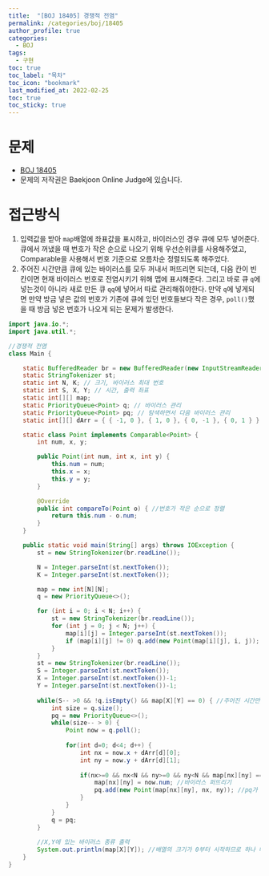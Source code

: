 ```yaml
---
title:  "[BOJ 18405] 경쟁적 전염"
permalink: /categories/boj/18405
author_profile: true
categories:
  - BOJ
tags:
  - 구현
toc: true
toc_label: "목차"
toc_icon: "bookmark"
last_modified_at: 2022-02-25
toc: true
toc_sticky: true
---
```


# 문제
- [BOJ 18405](https://www.acmicpc.net/problem/18405)
- 문제의 저작권은 Baekjoon Online Judge에 있습니다.

# 접근방식  
1. 입력값을 받아 `map`배열에 좌표값을 표시하고, 바이러스인 경우 큐에 모두 넣어준다.
큐에서 꺼냈을 때 번호가 작은 순으로 나오기 위해 우선순위큐를 사용해주었고, Comparable을 사용해서 번호 기준으로 오름차순 정렬되도록 해주었다.  
2. 주어진 시간만큼 큐에 있는 바이러스를 모두 꺼내서 퍼뜨리면 되는데, 다음 칸이 빈칸이면 현재 바이러스 번호로 전염시키기 위해 맵에 표시해준다. 그리고 바로 큐 `q`에 넣는것이 아니라 새로 만든 큐 `qq`에 넣어서 따로 관리해줘야한다. 만약 `q`에 넣게되면 만약 방금 넣은 값의 번호가 기존에 큐에 있던 번호들보다 작은 경우,  `poll()`했을 때 방금 넣은 번호가 나오게 되는 문제가 발생한다.  

```java  
import java.io.*;
import java.util.*;

//경쟁적 전염
class Main {

	static BufferedReader br = new BufferedReader(new InputStreamReader(System.in));
	static StringTokenizer st;
	static int N, K; // 크기, 바이러스 최대 번호
	static int S, X, Y; // 시간, 출력 좌표
	static int[][] map;
	static PriorityQueue<Point> q; // 바이러스 관리
	static PriorityQueue<Point> pq; // 탐색하면서 다음 바이러스 관리
	static int[][] dArr = { { -1, 0 }, { 1, 0 }, { 0, -1 }, { 0, 1 } }; // 상하좌우

	static class Point implements Comparable<Point> {
		int num, x, y;

		public Point(int num, int x, int y) {
			this.num = num;
			this.x = x;
			this.y = y;
		}

		@Override
		public int compareTo(Point o) { //번호가 작은 순으로 정렬
			return this.num - o.num;
		}
	}

	public static void main(String[] args) throws IOException {
		st = new StringTokenizer(br.readLine());

		N = Integer.parseInt(st.nextToken());
		K = Integer.parseInt(st.nextToken());

		map = new int[N][N];
		q = new PriorityQueue<>();

		for (int i = 0; i < N; i++) {
			st = new StringTokenizer(br.readLine());
			for (int j = 0; j < N; j++) {
				map[i][j] = Integer.parseInt(st.nextToken());
				if (map[i][j] != 0) q.add(new Point(map[i][j], i, j));
			}
		}
		st = new StringTokenizer(br.readLine());
		S = Integer.parseInt(st.nextToken());
		X = Integer.parseInt(st.nextToken())-1;
		Y = Integer.parseInt(st.nextToken())-1;
		
	    while(S-- >0 && !q.isEmpty() && map[X][Y] == 0) { //주어진 시간만큼 탐색
			int size = q.size();
			pq = new PriorityQueue<>();
			while(size-- > 0) {
				Point now = q.poll();
				
				for(int d=0; d<4; d++) {
					int nx = now.x + dArr[d][0];
					int ny = now.y + dArr[d][1];
					
					if(nx>=0 && nx<N && ny>=0 && ny<N && map[nx][ny] == 0) { //비어있으면
						map[nx][ny] = now.num; //바이러스 퍼뜨리기
						pq.add(new Point(map[nx][ny], nx, ny)); //pq가 아니라 q에 계속 넣으면 우선순위큐에서 꺼내줄 때 영향을 줌
					}
				}
			}
			q = pq;
		}
		
		//X,Y에 있는 바이러스 종류 출력
		System.out.println(map[X][Y]); //배열의 크기가 0부터 시작하므로 하나 빼줌
	}
}
```  